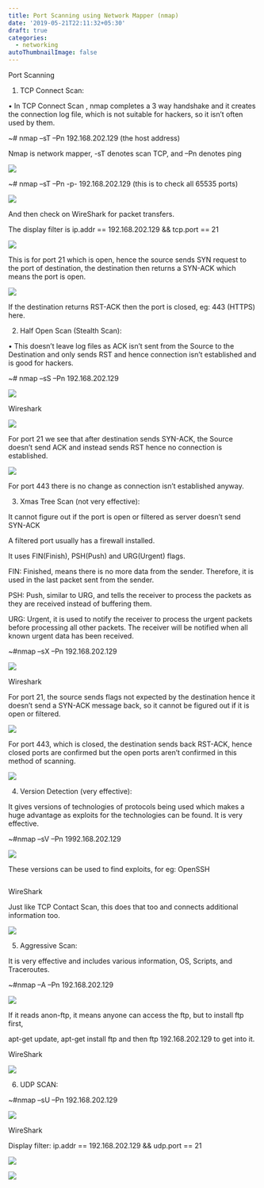 ```yaml
---
title: Port Scanning using Network Mapper (nmap)
date: '2019-05-21T22:11:32+05:30'
draft: true
categories:
  - networking
autoThumbnailImage: false
---
```

Port Scanning





1. TCP Connect Scan:

•	In TCP Connect Scan , nmap completes a 3 way handshake and it creates the connection log file, which is not suitable for hackers, so it isn’t often used by them.

~# nmap –sT –Pn 192.168.202.129 (the host address)

Nmap is network mapper, -sT denotes scan TCP, and –Pn denotes ping

![](/images/uploads/1.png)

~# nmap –sT –Pn -p- 192.168.202.129 (this is to check all 65535 ports)

![](/images/uploads/2.png)

 And then check on WireShark for packet transfers.

The display filter is ip.addr == 192.168.202.129 && tcp.port == 21

![](/images/uploads/3.png)

This is for port 21 which is open, hence the source sends SYN request to the port of destination, the destination then returns a SYN-ACK which means the port is open. 

![](/images/uploads/4.png)

If the destination returns RST-ACK then the port is closed, eg: 443 (HTTPS) here.

2. Half Open Scan (Stealth Scan):

•	This doesn’t leave log files as ACK isn’t sent from the Source to the Destination and only sends RST and hence connection isn’t established and is good for hackers.

~# nmap –sS –Pn 192.168.202.129

![](/images/uploads/5.png)

Wireshark

![](/images/uploads/6.png)

For port 21 we see that after destination sends SYN-ACK, the Source doesn’t send ACK and instead sends RST hence no connection is established.

![](/images/uploads/7.png)

For port 443 there is no change as connection isn’t established anyway.

3. Xmas Tree Scan (not very effective):

It cannot figure out if the port is open or filtered as server doesn’t send SYN-ACK

A filtered port usually has a firewall installed.

It uses FIN(Finish), PSH(Push) and URG(Urgent) flags.

FIN: Finished, means there is no more data from the sender. Therefore, it is used in the last packet sent from the sender.

PSH: Push, similar to URG, and tells the receiver to process the packets as they are received instead of buffering them.

URG: Urgent, it is used to notify the receiver to process the urgent packets before processing all other packets. The receiver will be notified when all known urgent data has been received.

~#nmap –sX –Pn 192.168.202.129 

![](/images/uploads/8.png)

Wireshark

For port 21, the source sends flags not expected by the destination hence it doesn’t send a SYN-ACK message back, so it cannot be figured out if it is open or filtered.

![](/images/uploads/9.png)

For port 443, which is closed, the destination sends back RST-ACK, hence closed ports are confirmed but the open ports aren’t confirmed in this method of scanning.

![](/images/uploads/10.png)

4. Version Detection (very effective):

It gives versions of technologies of protocols being used which makes a huge advantage as exploits for the technologies can be found. It is very effective.

~#nmap –sV –Pn 1992.168.202.129

![](/images/uploads/11.png)

These versions can be used to find exploits, for eg: OpenSSH 

![]()

WireShark

Just like TCP Contact Scan, this does that too and connects additional information too.

![](/images/uploads/12.png)

5. Aggressive Scan:

It is very effective and includes various information, OS, Scripts, and Traceroutes.

~#nmap –A –Pn 192.168.202.129

![](/images/uploads/13.png)

If it reads anon-ftp, it means anyone can access the ftp, but to install ftp first, 

apt-get update, apt-get install ftp and then ftp 192.168.202.129 to get into it.

WireShark

![](/images/uploads/14.png)

6. UDP SCAN:

~#nmap –sU –Pn 192.168.202.129

![](/images/uploads/15.png)

WireShark

Display filter: ip.addr == 192.168.202.129 && udp.port == 21

![](/images/uploads/16.png)

![](/images/uploads/17.png)

